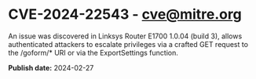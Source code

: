# CVE-2024-22543 - cve@mitre.org

An issue was discovered in Linksys Router E1700 1.0.04 (build 3), allows authenticated attackers to escalate privileges via a crafted GET request to the /goform/* URI or via the ExportSettings function.

**Publish date:** 2024-02-27
